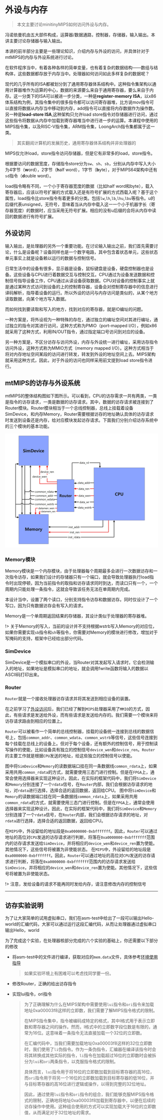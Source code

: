 # 外设与内存

> 本文主要讨论minitinyMIPS如何访问外设与内存。

冯诺依曼机由五大部件构成，运算器/数据通路，控制器，存储器，输入输出。本讲主要讨论存储器与输入输出。

本讲的前半部分主要是一些理论知识，介绍内存与外设的访问，并具体针对于mtMIPS的内存与外设系统进行讨论。

在软件程序当中，有着各种各样的简单变量，也有着复杂的数据结构——数组与结构体，这些数据都存放于内存当中。处理器如何访问如此多样复杂的数据呢？

现代的几乎所有的ISA都被划分到了通用寄存器体系结构中。这种指令集架构以通用计算器堆作为运算的中心，数据的来源要么来自于通用寄存器，要么来自于内存。这一分类下的ISA可以被进一步分类，一种是**register-memory ISA**，以x86体系结构为例，其指令集中的很多指令都可以访问寄存器堆，比方说mov指令可以直接将数据从内存当中移动到内存，add指令可以直接将内存数据作为操作数。另一种是**load-store ISA**,这种架构只允许load store指令对存储器进行访问，通过这些指令将数据从内存中加载到寄存器堆当中进行进一步的运算。本课程中使用的MIPS指令集，以及RISC-V指令集，ARM指令集，LoongArch指令集都属于这一类。

> 其实翻阅计算机的发展历史，通用寄存器体系结构并非处理器的

MIPS仅允许load，store指令访问存储器，但是它有非常多的load，store指令。

根据要访问的数据宽度，存储指令store分为`sw`、`sh`、`sb`，分别从内存中写入大小为4字节（**w**ord），2字节（**h**alf word），1字节（**b**yte），对于MIPS64架构中还有`sd`指令（**d**ouble word）。

load指令略有不同，一个小于寄存器宽度的数据（比如half word和byte），载入寄存器后，应该以符号扩展的方式载入还是有符号扩展的方式西载入呢？基于这个属性，load指令比store指令有着更多的分类。包括`lw`,`lh`,`lb`,`lhu`,`lbu`等指令。u的后缀代表unsigned，无符号，意味着当从内存中载入这一一个小于机器字长（寄存器宽度）的数据时，应当采用无符号扩展。相应的没有u后缀的会将从内存中读回的数据进行有符号扩展。

## 外设访问

输入输出，是处理器的另外一个重要功能。在讨论输入输出之前，我们首先需要讨论，什么是设备呢？设备同样也是一个数字电路，其中包含着状态单元，这些状态单元事实上就是设备赖以运行的数据与控制信号。

日常生活中的设备有很多，显示器是设备，鼠标键盘是设备，硬盘控制器也是设备。这些设备与CPU进行着数据交互与控制交互。CPU通过为设备发送数据和控制信号指导设备工作，CPU通过从读设备获取数据。CPU对设备的控制事实上就是通过某种方式访问到设备的上的控制寄存器，设备会对控制寄存器中的信息进行译码解析，指导着设备的运行。所以外设的访问与内存访问是类似的，从某个地方读取数据，向某个地方写入数据。

而如何找到要读取和写入的地方，找到对应的寄存器，就是IO编址的问题。

一种方案是，将外设视为一种特殊的存在，通过独立的编址空间对其进行编址，通过独立的指令对其进行访问，这种方式称为PMIO（port-mapped I/O），例如x86就采用了这种方式，利用IN/OUT指令，通过指定端口号访问到对应的设备。

另一种方案是，不区分访存与访问外设，内存与外设统一进行编址，采用访存指令访问外设，这种方式称为MMIO方式（memory mapped I/O）。这种方式相当于将对内存地址空间某段的访问进行转发，转发到外设的地址空间上去。MIPS架构就采用这种方式，因此，对于外设的访问也同样采用前文提到load store指令进行。

## mtMIPS的访存与外设系统

mtMIPS的整体结构图如下图所示。可以看到，CPU的访存需求一共有两类，一类是指令的访存请求，一类是数据的访存请求。其中，数据的访存请求被连接到了Router模块。Router模块相当于一个总线控制器，总线上挂载着设备SimDevice，和内存Memory，Router需要根据访存的地址确认具体的访存请求时发送到设备还是内存，给对应模块发起访存请求。下面我们分别介绍访存系统中的三个模块的基本功能。

![img](pics/Top.jpg)

### Memory模块

Memory模块是一个内存模块，由于处理器每个周期最多会进行一次数据访存和一次指令访存，如果我们设计的存储器只有一个端口，就会导致处理器执行load指令时出现停顿，因为当前指令的取指和访存请求同时到达，而读口只有一个，一个周期内只能处理一条指令，这就会导致该任务无法在单周期内完成。

本设计当中，设置了两个读口，分别支持指令访存和数据访存。同时仅设计了一个写口，因为只有数据访存会有写入的请求。

Memory是一个单周期返回结果的存储器，其设计类似于处理器的寄存器堆。

!> 关于Memory的写入，当前的设计并不支持根据wstrb写入Memory的对应位，如果你需要实现`sb`指令和`sh`等指令，你需要对Memory的模块进行修改，增加对于写掩码的支持，框架中已经给出部分代码。

### SimDevice

SimDevice是一个模拟串口的外设，当Router对其发起写入请求时，它会检测输入的地址，如果地址是模拟串口的地址，就会调用fwrite函数将输入的数据以ASCII码打印出来。

### Router

`Router`就是一个接收处理器访存请求并将其发送到相应设备的装置。

在之前学习了[外设访问](#外设访问)后，我们已经了解到`MIPS`处理器采用了`MMIO`的方式，因此，有些请求是发送给外设，而有些请求是发送给内存的。我们需要一个模块来将访存请求路由到相应的位置上。

`Router`可以被看作一个简单的总线控制器，挂载的设备统一连接到总线的数据信号上，包括`common_addr`、`common_wdata`、`common_wstrb`等信号，这些信号连接到每个挂载在总线上的设备上。但对于每个设备，还有额外的控制信号，用于控制读写操作的使能，比如设备具有独立的控制信号`device_wen`和`device_ren`。`Router`的主要工作就是根据`CPU`发送的地址，给这些独立的控制信号以使能。

图中将`SimDevice`和`Memory`的读数据端口挂在同一条数据线`common_rdata`上，如果采用共用`common_rdata`的方式，就需要使用三态门进行控制。但是在`FPGA`上，通常会使用选择器来实现这种设计。因此，在实际的框架代码中，我们将`SimDevice`和`Memory`分别连接了一个`rdata`信号，在`Router`内部，我们会根据访存请求的地址，对`rdata`进行选择，选择合适的返回数据，返回给CPU。
图中将`SimDevice`和`Memory`的读数据端口挂在同一条数据线`common_rdata`上，如果采用共用`common_rdata`的方式，就需要使用三态门进行控制。但是在`FPGA`上，通常会使用选择器来实现这种设计。因此，在实际的框架代码中，我们将`SimDevice`和`Memory`分别连接了一个`rdata`信号，在`Router`内部，我们会根据访存请求的地址，对`rdata`进行选择，选择合适的返回数据，返回给CPU。

在`MIPS`中，外设留给的地址段是`0xa0000000-0xbfffffff`。因此，`Router`可以通过地址的高位对`CPU`发送的访存请求进行判断，将落在`0xa0000000-0xbfffffff`范围内的访存请求发送给`SimDevice`，并将相应的`device_wen`和`device_ren`置为使能。其他情况下，这些信号将被置为非使能状态。
在`MIPS`中，外设留给的地址段是`0xa0000000-0xbfffffff`。因此，`Router`可以通过地址的高位对`CPU`发送的访存请求进行判断，将落在`0xa0000000-0xbfffffff`范围内的访存请求发送给`SimDevice`，并将相应的`device_wen`和`device_ren`置为使能。其他情况下，这些信号将被置为非使能状态。

!> 注意，发给设备的请求不能再同时发给内存，请注意修改内存的控制信号

---

## 访存实验说明

为了让大家简单的试用虚拟串口，我们在asm-test中给出了一段可以输出Hello-world的汇编代码，大家可以通过运行这段汇编代码，从而让处理器通过虚拟串口输出Hello，world

为了完成这个实验，在处理器核部分完成的六个实验的基础上，你还需要以下部分的修改

* 将asm-test中的文件进行编译，获取对应的`mem.data`文件，具体参考[环境使用指导](/miniminimips/env)

	> 如果实验环境上有困难可以考虑找同学要一份。

* 修改Router，正确的给出访存指令

* 实现lui指令，ori指令

  > 为了正确理解为什么在MIPS架构中需要使用`lui`指令和`ori`指令来加载地址0xa00003f8这样的立即数，我们需要了解MIPS指令格式的限制。
  >
  > 在MIPS指令集中，指令被编码成特定的格式，其中I格式用于表示立即数和寄存器之间的操作。然而，I格式中的立即数字段位数是有限的，通常为16位。这意味着一条指令无法直接加载一个32位的立即数。
  >
  > 在汇编代码中，当我们需要加载地址0xa00003f8这样的32位立即数时，我们使用了`li`伪指令。作为一条伪指令，汇编器在编译该指令时会将其转换成其他实际的指令，`li`指令在加载超过16位的立即数时会被拆分为`lui`和`ori`两条指令，以克服指令格式的限制。
  >
  > 具体而言，`lui`指令用于将16位的立即数加载到目标寄存器的高16位，而`ori`指令用于将另一个16位的立即数加载到目标寄存器的低16位，并与目标寄存器的高16位进行逻辑或操作，以得到完整的32位地址。
  >
  > 因此，通过使用`lui`指令和`ori`指令的组合，我们能够克服MIPS指令格式的限制，正确地将地址0xa00003f8加载到寄存器中，以便在后续的访存操作中使用。这种组合使用的方式可以实现加载大于16位的立即数值，从而满足对于32位地址的需求。
